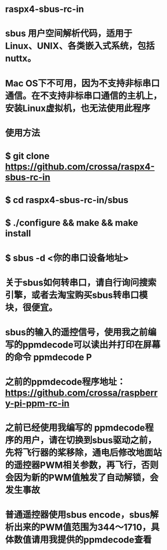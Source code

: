 # raspx4-sbus-rc-in

# sbus 用户空间解析代码，适用于Linux、UNIX、各类嵌入式系统，包括nuttx。

# Mac OS下不可用，因为不支持非标串口通信。在不支持非标串口通信的主机上，安装Linux虚拟机，也无法使用此程序

# 使用方法

# $ git clone https://github.com/crossa/raspx4-sbus-rc-in

# $ cd raspx4-sbus-rc-in/sbus

# $ ./configure && make && make install

# $ sbus -d <你的串口设备地址> 



# 关于sbus如何转串口，请自行询问搜索引擎，或者去淘宝购买sbus转串口模块，很便宜。

# sbus的输入的遥控信号，使用我之前编写的ppmdecode可以读出并打印在屏幕的命令 ppmdecode P

# 之前的ppmdecode程序地址：https://github.com/crossa/raspberry-pi-ppm-rc-in

# 之前已经使用我编写的 ppmdecode程序的用户，请在切换到sbus驱动之前，先将飞行器的桨移除，通电后修改地面站的遥控器PWM相关参数，再飞行，否则会因为新的PWM值触发了自动解锁，会发生事故

# 普通遥控器使用sbus encode，sbus解析出来的PWM值范围为344～1710，具体数值请用我提供的ppmdecode查看
